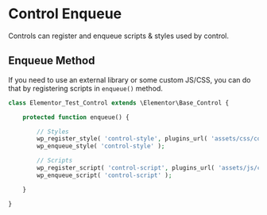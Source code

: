 # Control Enqueue

Controls can register and enqueue scripts & styles used by control.

## Enqueue Method

If you need to use an external library or some custom JS/CSS, you can do that by registering scripts in `enqueue()` method.

```php
class Elementor_Test_Control extends \Elementor\Base_Control {

	protected function enqueue() {

		// Styles
		wp_register_style( 'control-style', plugins_url( 'assets/css/control-style.css', __FILE__ ) );
		wp_enqueue_style( 'control-style' );

		// Scripts
		wp_register_script( 'control-script', plugins_url( 'assets/js/control-script.js', __FILE__ ) );
		wp_enqueue_script( 'control-script' );

	}

}
```
